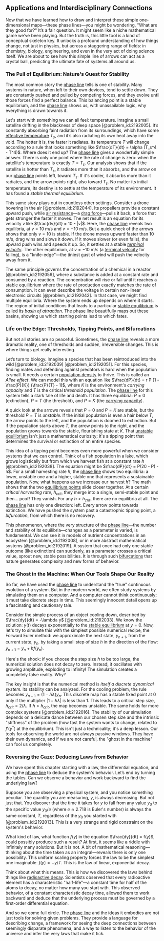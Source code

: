 ## Applications and Interdisciplinary Connections

Now that we have learned how to draw and interpret these simple one-dimensional maps—these phase lines—you might be wondering, "What are they good for?" It’s a fair question. It might seem like a niche mathematical game we’ve been playing. But the truth is, this little tool is a kind of conceptual skeleton key. It unlocks a profound understanding of how things change, not just in physics, but across a staggering range of fields: in chemistry, biology, engineering, and even in the very act of doing science itself. We are about to see how this simple line of arrows can act as a crystal ball, predicting the ultimate fate of systems all around us.

### The Pull of Equilibrium: Nature's Quest for Stability

The most common story the [phase line](@article_id:269067) tells is one of stability. Many systems in nature, when left to their own devices, tend to settle down. They are constantly pushed and pulled by competing forces, and they evolve until those forces find a perfect balance. This balancing point is a stable equilibrium, and the [phase line](@article_id:269067) shows us, with unassailable logic, why everything is drawn towards it.

Let's start with something we can all feel: temperature. Imagine a small satellite drifting in the blackness of deep space [@problem_id:2192005]. It’s constantly absorbing faint radiation from its surroundings, which have some [effective temperature](@article_id:161466) $T_s$, and it’s also radiating its own heat away into the void. The hotter it is, the faster it radiates. Its temperature $T$ will change according to a rule that looks something like $\frac{dT}{dt} = \alpha (T_s^4 - T^4)$. Where does it end up? The [phase line](@article_id:269067) gives a wonderfully simple answer. There is only one point where the rate of change is zero: when the satellite's temperature is exactly $T=T_s$. Our analysis shows that if the satellite is hotter than $T_s$, it radiates more than it absorbs, and the arrow on our [phase line](@article_id:269067) points left, toward $T_s$. If it's cooler, it absorbs more than it radiates, and the arrow points right, also toward $T_s$. No matter its initial temperature, its destiny is to settle at the temperature of its environment. It has found a *stable thermal equilibrium*.

This same story plays out in countless other settings. Consider a drone hovering in the air [@problem_id:2192044]. Its propellers provide a constant upward push, while [air resistance](@article_id:168470)—a [drag force](@article_id:275630)—pulls it back, a force that gets stronger the faster it moves. The net result is an equation for its velocity $v$ like $\frac{dv}{dt} = 10 - |v|$. Here, the [phase line](@article_id:269067) reveals two equilibria, at $v=10$ m/s and $v=-10$ m/s. But a quick check of the arrows shows that only $v=10$ is stable. If the drone moves upward faster than 10 m/s, drag wins and slows it down. If it moves slower (or even falls), the upward push wins and speeds it up. So, it settles at a stable *[terminal velocity](@article_id:147305)*. The other equilibrium, at $v=-10$ m/s (a [terminal velocity](@article_id:147305) for falling), is a "knife-edge"—the tiniest gust of wind will push the velocity away from it.

The same principle governs the concentration of a chemical in a reactor [@problem_id:2192056], where a substance is added at a constant rate and consumed by a reaction. The concentration will rise or fall until it reaches a [stable equilibrium](@article_id:268985) where the rate of production exactly matches the rate of consumption. It can even describe the voltage in certain non-linear electronic circuits [@problem_id:2192042]. In that case, we might find multiple equilibria. Where the system ends up depends on where it starts. The region of initial conditions that leads to a particular [stable equilibrium](@article_id:268985) is called its *[basin of attraction](@article_id:142486)*. The [phase line](@article_id:269067) beautifully maps out these basins, showing us which starting points lead to which fates.

### Life on the Edge: Thresholds, Tipping Points, and Bifurcations

But not all stories are so peaceful. Sometimes, the [phase line](@article_id:269067) reveals a more dramatic reality, one of thresholds and sudden, irreversible changes. This is where things get really interesting.

Let’s turn to biology. Imagine a species that has been reintroduced into the wild [@problem_id:2192039] [@problem_id:2192051]. For this species, finding mates and defending against predators is hard when the population is small. It needs a certain [population density](@article_id:138403) to thrive. This is called an *Allee effect*. We can model this with an equation like $\frac{dP}{dt} = r P (1 - \frac{P}{K}) (\frac{P}{T} - 1)$, where $K$ is the environment's *carrying capacity* and $T$ is the critical *threshold population*. The [phase line](@article_id:269067) for this system tells a stark tale of life and death. It has three equilibria: $P=0$ (extinction), $P=T$ (the threshold), and $P=K$ (the [carrying capacity](@article_id:137524)).

A quick look at the arrows reveals that $P=0$ and $P=K$ are stable, but the threshold $P=T$ is *unstable*. If the initial population is even a hair below $T$, the arrow points to the left, and the population is doomed to extinction. But if the population starts above $T$, the arrow points to the right, and the population grows towards the stable, flourishing state at $K$. That [unstable equilibrium](@article_id:173812) isn't just a mathematical curiosity; it's a tipping point that determines the survival or extinction of an entire species.

This idea of a tipping point becomes even more powerful when we consider systems that we can control. Think of a fish population in a lake, which grows logistically but from which we harvest fish at a constant rate $h$ [@problem_id:2192038]. The equation might be $\frac{dP}{dt} = P(20 - P) - h$. For a small harvesting rate $h$, the [phase line](@article_id:269067) shows two equilibria: a lower, unstable one and a higher, stable one that represents a sustainable population. Now, what happens as we increase our harvest $h$? The math shows that the two [equilibrium points](@article_id:167009) slide closer together. At a certain *critical harvesting rate*, $h_{crit}$, they merge into a single, semi-stable point and then... poof! They vanish. For any $h > h_{crit}$, there are no equilibria at all. The [phase line](@article_id:269067) has only one direction: left. Every arrow points towards extinction. We have pushed the system past a catastrophic tipping point, a *bifurcation*, from which there is no recovery.

This phenomenon, where the very structure of the [phase line](@article_id:269067)—the number and stability of its equilibria—changes as a parameter is varied, is fundamental. We can see it in models of nutrient concentrations in an ecosystem [@problem_id:2192008], or in more abstract mathematical systems [@problem_id:2192019]. A system that once had only one stable outcome (like extinction) can suddenly, as a parameter crosses a critical value, sprout new, stable possibilities. It is through such [bifurcations](@article_id:273479) that nature generates complexity and new forms of behavior.

### The Ghost in the Machine: When Our Tools Shape Our Reality

So far, we have used the [phase line](@article_id:269067) to understand the "true" continuous evolution of a system. But in the modern world, we often study systems by simulating them on a computer. And a computer cannot think continuously; it must take discrete steps in time. This seemingly innocent detail opens up a fascinating and cautionary tale.

Consider the simple process of an object cooling down, described by $\frac{dy}{dt} = -\lambda y$ [@problem_id:2192033]. We know the solution: $y(t)$ decays exponentially to the [stable equilibrium](@article_id:268985) at $y=0$. Now, let's try to simulate this with the simplest possible numerical recipe, the Forward Euler method: we approximate the next state, $y_{n+1}$, from the current state, $y_n$, by taking a small step of size $h$ in the direction of the flow: $y_{n+1} = y_n + h f(y_n)$.

Here's the shock: if you choose the step size $h$ to be too large, the numerical solution does not decay to zero. Instead, it oscillates with growing amplitude, exploding to infinity! The simulation creates a completely false reality. Why?

The key insight is that the numerical method is *itself a discrete dynamical system*. Its stability can be analyzed. For the cooling problem, the rule becomes $y_{n+1} = (1 - h\lambda)y_n$. This discrete map has a stable fixed point at 0 only if the multiplier $|1 - h\lambda|$ is less than 1. This leads to a critical step size, $h_{crit} = 2/\lambda$. If $h > h_{crit}$, the map becomes unstable. The same holds for more complex systems [@problem_id:2192016]. The stability of our simulation depends on a delicate dance between our chosen step size and the intrinsic "stiffness" of the problem (how fast the system wants to change, related to $f'(y^*)$ at the equilibrium). This isn't just a technicality; it's a deep lesson. Our tools for observing the world are not always passive windows. They have their own dynamics, and if we are not careful, the "ghost in the machine" can fool us completely.

### Reversing the Gaze: Deducing Laws from Behavior

We have spent this chapter starting with a law, the differential equation, and using the [phase line](@article_id:269067) to deduce the system's behavior. Let’s end by turning the tables. Can we observe a behavior and work backward to find the underlying law?

Suppose you are observing a physical system, and you notice something peculiar. The quantity you are measuring, $y$, is always decreasing. But not just that. You discover that the time it takes for $y$ to fall from any value $y_0$ to the specific value $y_0/e$ (where $e \approx 2.718$ is Euler's number) is always the same constant, $T$, regardless of the $y_0$ you started with [@problem_id:2192013]. This is a very strange and rigid constraint on the system's behavior.

What kind of law, what function $f(y)$ in the equation $\frac{dy}{dt} = f(y)$, could possibly produce such a result? At first, it seems like a riddle with infinitely many solutions. But it is not. A bit of mathematical reasoning—thinking about the time taken as an integral—reveals there is only one possibility. This uniform scaling property forces the law to be the simplest one imaginable: $f(y) = -y/T$. This is the law of linear, exponential decay.

Think about what this means. This is how we discovered the laws behind things like [radioactive decay](@article_id:141661). Scientists observed that every radioactive element has a characteristic "half-life"—a constant time for half of the atoms to decay, no matter how many you start with. This observed behavior, of a constant characteristic decay time, allowed them to work backward and deduce that the underlying process must be governed by a first-order differential equation.

And so we come full circle. The [phase line](@article_id:269067) and the ideas it embodies are not just tools for solving given problems. They provide a language for describing change, a framework for seeing the deep connections between seemingly disparate phenomena, and a way to listen to the behavior of the universe and infer the very laws that make it tick.